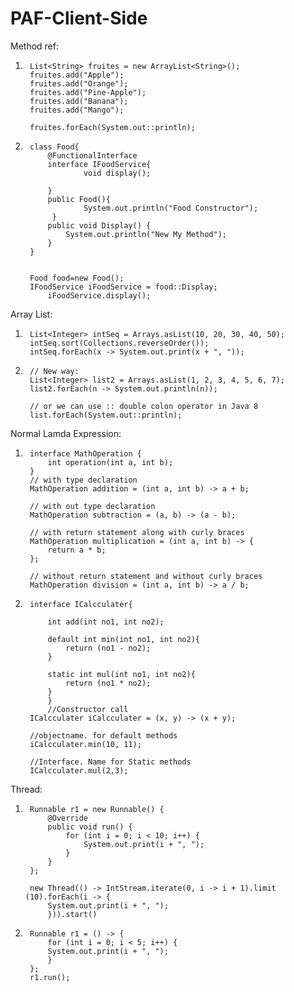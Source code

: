 # PAF-Client-Side


Method ref:
1.		List<String> fruites = new ArrayList<String>();
		fruites.add("Apple");
		fruites.add("Orange");
		fruites.add("Pine-Apple");
		fruites.add("Banana");
		fruites.add("Mango");
		
		fruites.forEach(System.out::println);

2.		class Food{  
			@FunctionalInterface 
			interface IFoodService{  
	    			void display();
	    
			}  
			public Food(){  
       				System.out.println("Food Constructor");  
   			 } 
			public void Display() {
				System.out.println("New My Method");
			}
		} 


		Food food=new Food();
		IFoodService iFoodService = food::Display;  
        	iFoodService.display();

Array List:
1.		List<Integer> intSeq = Arrays.asList(10, 20, 30, 40, 50);
		intSeq.sort(Collections.reverseOrder());
		intSeq.forEach(x -> System.out.print(x + ", "));

2.		// New way:
		List<Integer> list2 = Arrays.asList(1, 2, 3, 4, 5, 6, 7);
		list2.forEach(n -> System.out.println(n));
		
		// or we can use :: double colon operator in Java 8
		list.forEach(System.out::println);

Normal Lamda Expression:
1.		interface MathOperation {
			int operation(int a, int b);
		}
		// with type declaration
		MathOperation addition = (int a, int b) -> a + b;

		// with out type declaration
		MathOperation subtraction = (a, b) -> (a - b);

		// with return statement along with curly braces
		MathOperation multiplication = (int a, int b) -> {
			return a * b;
		};

		// without return statement and without curly braces
		MathOperation division = (int a, int b) -> a / b;

2.		interface ICalcculater{
	
			int add(int no1, int no2);
	
			default int min(int no1, int no2){
				return (no1 - no2);
			}
	
			static int mul(int no1, int no2){
				return (no1 * no2);
			}
			}
			//Constructor call
		ICalcculater iCalcculater = (x, y) -> (x + y);
		
		//objectname. for default methods
		iCalcculater.min(10, 11);
		
		//Interface. Name for Static methods
		ICalcculater.mul(2,3);

Thread:

1.		Runnable r1 = new Runnable() {
			@Override
			public void run() {
				for (int i = 0; i < 10; i++) {
					System.out.print(i + ", ");
				}
			}
		};

		new Thread(() -> IntStream.iterate(0, i -> i + 1).limit			(10).forEach(i -> {
			System.out.print(i + ", ");
			})).start()

2.		Runnable r1 = () -> {
			for (int i = 0; i < 5; i++) {
			System.out.print(i + ", ");
			}
		};
		r1.run();
